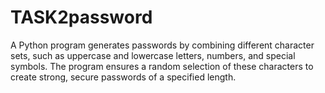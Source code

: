 # TASK2password
A Python program generates passwords by combining different character sets, such as uppercase and lowercase letters, numbers, and special symbols. The program ensures a random selection of these characters to create strong, secure passwords of a specified length. 
